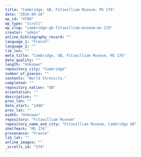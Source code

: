 ```yaml
---
title: "Cambridge, GB, Fitzwilliam Museum, MS 176"
date: "2016-09-28"
wp_id: "4780"
wp_type: "scroll"
wp_slug: "cambridge-gb-fitzwilliam-museum-ms-176"
creator: "admin"
online_bibliography_record: ""
language_1: "French"
language_2: ""
lib_lon: ""
meta_title: "Cambridge, GB, Fitzwilliam Museum, MS 176"
date_quality: ""
length: "Unknown"
repository_city: "Cambridge"
number_of_pieces: ""
contents: "World Chronicle."
completed: ""
repository_nation: "GB"
orientation: ""
description: ""
prov_lon: ""
date_start: "1400"
prov_lat: ""
width: "Unknown"
repository: "Fitzwilliam Museum"
repository_name_and_city: "Fitzwilliam Museum, Cambridge GB"
shelfmark: "MS 176"
provenance: "France"
lib_lat: ""
online_images: ""
_scrolls_id: "574"
---
```



